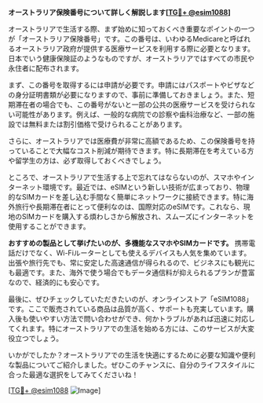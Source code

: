 **オーストラリア保険番号について詳しく解説します[[TG💪+ @esim1088](https://t.me/s/esim1088)]**

オーストラリアで生活する際、まず始めに知っておくべき重要なポイントの一つが「オーストラリア保険番号」です。この番号は、いわゆるMedicareと呼ばれるオーストラリア政府が提供する医療サービスを利用する際に必要となります。日本でいう健康保険証のようなものですが、オーストラリアではすべての市民や永住者に配布されます。

まず、この番号を取得するには申請が必要です。申請にはパスポートやビザなどの身分証明書類が必要になりますので、事前に準備しておきましょう。また、短期滞在者の場合でも、この番号がないと一部の公共の医療サービスを受けられない可能性があります。例えば、一般的な病院での診察や歯科治療など、一部の施設では無料または割引価格で受けられることがあります。

さらに、オーストラリアでは医療費が非常に高額であるため、この保険番号を持っていることで大幅なコスト削減が期待できます。特に長期滞在を考えている方や留学生の方は、必ず取得しておくべきでしょう。

ところで、オーストラリアで生活する上で忘れてはならないのが、スマホやインターネット環境です。最近では、eSIMという新しい技術が広まっており、物理的なSIMカードを差し込む手間なく簡単にネットワークに接続できます。特に海外旅行や長期滞在者にとって便利なのは、国際対応のeSIMです。これなら、現地のSIMカードを購入する煩わしさから解放され、スムーズにインターネットを使用することができます。

**おすすめの製品として挙げたいのが、多機能なスマホやSIMカードです。** 携帯電話だけでなく、Wi-Fiルーターとしても使えるデバイスも人気を集めています。出張や旅行先でも、常に安定した高速通信が得られるので、ビジネスにも観光にも最適です。また、海外で使う場合でもデータ通信料が抑えられるプランが豊富なので、経済的にも安心です。

最後に、ぜひチェックしていただきたいのが、オンラインストア「eSIM1088」です。ここで販売されている商品は品質が高く、サポートも充実しています。購入後も使いやすい方法で問い合わせができ、何かトラブルがあれば迅速に対応してくれます。特にオーストラリアでの生活を始める方には、このサービスが大変役立つでしょう。

いかがでしたか？オーストラリアでの生活を快適にするために必要な知識や便利な製品についてご紹介しました。ぜひこのチャンスに、自分のライフスタイルに合った最適な選択をしてみてくださいね！

[[TG💪+ @esim1088](https://t.me/s/esim1088) ![Image](https://i.postimg.cc/Y0z9fWf4/image.png)]